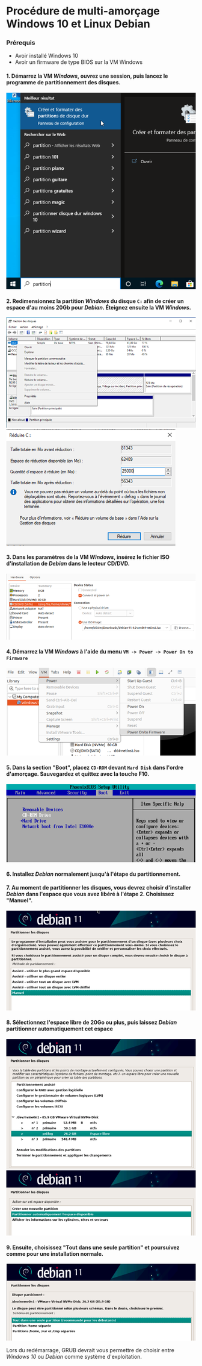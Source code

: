 # Procédure de multi-amorçage Windows 10 et Linux Debian
### Prérequis
+ Avoir installé Windows 10
+ Avoir un firmware de type BIOS sur la VM Windows
  
#### 1. Démarrez la VM *Windows*, ouvrez une session, puis lancez le programme de partitionnement des disques.
<kbd>![partition](images/partition.png)</kbd>

#### 2. Redimensionnez la partition *Windows* du disque `C:` afin de créer un espace d'au moins 20Gb pour *Debian*. Éteignez ensuite la VM *Windows*.
<kbd>![reduire](images/reduire.png)</kbd>
<kbd>![taille](images/taille.png)</kbd>

#### 3. Dans les paramètres de la VM *Windows*, insérez le fichier ISO d'installation de *Debian* dans le lecteur CD/DVD.
<kbd>![iso](images/iso.png)</kbd>

#### 4. Démarrez la VM *Windows* à l'aide du menu `VM -> Power -> Power On to Firmware`
<kbd>![power](images/power.png)</kbd>

#### 5. Dans la section "Boot", placez `CD-ROM` devant `Hard Disk` dans l'ordre d'amorçage. Sauvegardez et quittez avec la touche F10.
<kbd>![boot](images/boot.png)</kbd>

#### 6. Installez *Debian* normalement jusqu'à l'étape du partitionnement.
#### 7. Au moment de partitionner les disques, vous devrez choisir d'installer *Debian* dans l'espace que vous avez libéré à l'étape 2. Choisissez "Manuel". 
<kbd>![manuel](images/manuel.png)</kbd>

#### 8. Sélectionnez l'espace libre de 20Go ou plus, puis laissez *Debian* partitionner automatiquement cet espace
<kbd>![free](images/free.png)</kbd>
<kbd>![auto](images/auto.png)</kbd>

#### 9. Ensuite, choisissez "Tout dans une seule partition" et poursuivez comme pour une installation normale.
<kbd>![tout](images/tout.png)</kbd>

Lors du redémarrage, GRUB devrait vous permettre de choisir entre *Windows 10* ou *Debian* comme système d'exploitation.
